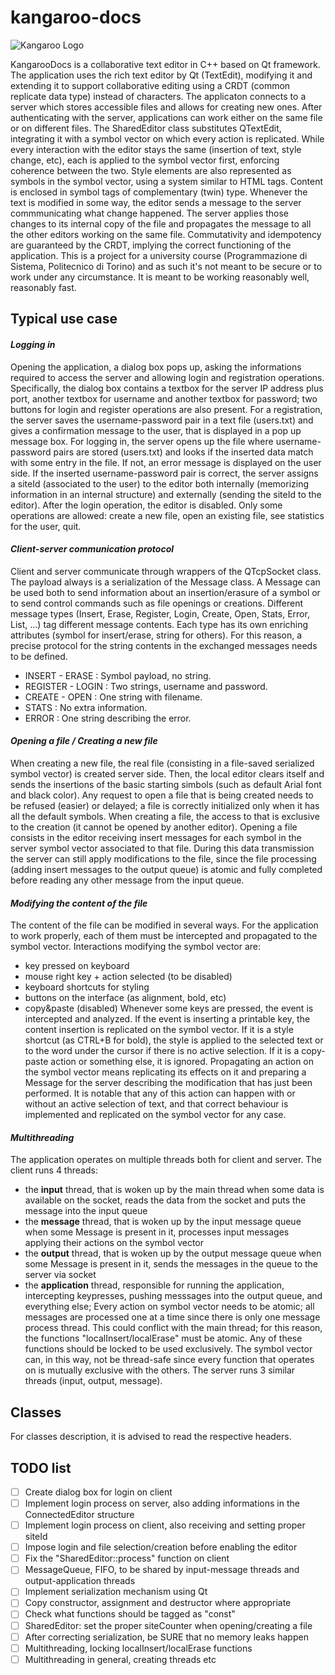 # kangaroo-docs

![Kangaroo Logo](/logo.png)

KangarooDocs is a collaborative text editor in C++ based on Qt framework. The application uses the rich text editor by Qt (TextEdit), modifying it and extending it to support collaborative editing using a CRDT (common replicate data type) instead of characters.
The applicaton connects to a server which stores accessible files and allows for creating new ones. After authenticating with the server, applications can work either on the same file or on different files.
The SharedEditor class substitutes QTextEdit, integrating it with a symbol vector on which every action is replicated. While every interaction with the editor stays the same (insertion of text, style change, etc), each is applied to the symbol vector first, enforcing coherence between the two.
Style elements are also represented as symbols in the symbol vector, using a system similar to HTML tags. Content is enclosed in symbol tags of complementary (twin) type.
Whenever the text is modified in some way, the editor sends a message to the server commmunicating what change happened. The server applies those changes to its internal copy of the file and propagates the message to all the other editors working on the same file.
Commutativity and idempotency are guaranteed by the CRDT, implying the correct functioning of the application.
This is a project for a university course (Programmazione di Sistema, Politecnico di Torino) and as such it's not meant to be secure or to work under any circumstance. It is meant to be working reasonably well, reasonably fast.

## **Typical use case**
#### *Logging in*
Opening the application, a dialog box pops up, asking the informations required to access the server and allowing login and registration operations. Specifically, the dialog box contains a textbox for the server IP address plus port, another textbox for username and another textbox for password; two buttons for login and register operations are also present.
For a registration, the server saves the username-password pair in a text file (users.txt) and gives a confirmation message to the user, that is displayed in a pop up message box.
For logging in, the server opens up the file where username-password pairs are stored (users.txt) and looks if the inserted data match with some entry in the file. If not, an error message is displayed on the user side. If the inserted username-password pair is correct, the server assigns a siteId (associated to the user) to the editor both internally (memorizing information in an internal structure) and externally (sending the siteId to the editor).
After the login operation, the editor is disabled. Only some operations are allowed: create a new file, open an existing file, see statistics for the user, quit.
#### *Client-server communication protocol*
Client and server communicate through wrappers of the QTcpSocket class. The payload always is a serialization of the Message class. A Message can be used both to send information about an insertion/erasure of a symbol or to send control commands such as file openings or creations. Different message types (Insert, Erase, Register, Login, Create, Open, Stats, Error, List, ...) tag different message contents. Each type has its own enriching attributes (symbol for insert/erase, string for others).
For this reason, a precise protocol for the string contents in the exchanged messages needs to be defined.
* INSERT - ERASE : Symbol payload, no string.
* REGISTER - LOGIN : Two strings, username and password.
* CREATE - OPEN : One string with filename.
* STATS : No extra information.
* ERROR : One string describing the error.
#### *Opening a file / Creating a new file*
When creating a new file, the real file (consisting in a file-saved serialized symbol vector) is created server side. Then, the local editor clears itself and sends the insertions of the basic starting simbols (such as default Arial font and black color). Any request to open a file that is being created needs to be refused (easier) or delayed; a file is correctly initialized only when it has all the default symbols. When creating a file, the access to that is exclusive to the creation (it cannot be opened by another editor).
Opening a file consists in the editor receiving insert messages for each symbol in the server symbol vector associated to that file. During this data transmission the server can still apply modifications to the file, since the file processing (adding insert messages to the output queue) is atomic and fully completed before reading any other message from the input queue.
#### *Modifying the content of the file*
The content of the file can be modified in several ways. For the application to work properly, each of them must be intercepted and propagated to the symbol vector.
Interactions modifying the symbol vector are:
* key pressed on keyboard 
* mouse right key + action selected (to be disabled)
* keyboard shortcuts for styling
* buttons on the interface (as alignment, bold, etc)
* copy&paste (disabled)
Whenever some keys are pressed, the event is intercepted and analyzed. If the event is inserting a printable key, the content insertion is replicated on the symbol vector. If it is a style shortcut (as CTRL+B for bold), the style is applied to the selected text or to the word under the cursor if there is no active selection. If it is a copy-paste action or something else, it is ignored.
Propagating an action on the symbol vector means replicating its effects on it and preparing a Message for the server describing the modification that has just been performed. It is notable that any of this action can happen with or without an active selection of text, and that correct behaviour is implemented and replicated on the symbol vector for any case.
#### *Multithreading*
The application operates on multiple threads both for client and server.
The client runs 4 threads:
* the **input** thread, that is woken up by the main thread when some data is available on the socket, reads the data from the socket and puts the message into the input queue
* the **message** thread, that is woken up by the input message queue when some Message is present in it, processes input messages applying their actions on the symbol vector
* the **output** thread, that is woken up by the output message queue when some Message is present in it, sends the messages in the queue to the server via socket
* the **application** thread, responsible for running the application, intercepting keypresses, pushing messsages into the output queue, and everything else;
Every action on symbol vector needs to be atomic; all messages are processed one at a time since there is only one message process thread. This could conflict with the main thread; for this reason, the functions "localInsert/localErase" must be atomic. Any of these functions should be locked to be used exclusively. The symbol vector can, in this way, not be thread-safe since every function that operates on is mutually exclusive with the others.
The server runs 3 similar threads (input, output, message).

## **Classes**
For classes description, it is advised to read the respective headers.

## **TODO list**
- [ ] Create dialog box for login on client
- [ ] Implement login process on server, also adding informations in the ConnectedEditor structure
- [ ] Implement login process on client, also receiving and setting proper siteId
- [ ] Impose login and file selection/creation before enabling the editor
- [ ] Fix the "SharedEditor::process" function on client
- [ ] MessageQueue, FIFO, to be shared by input-message threads and output-application threads
- [ ] Implement serialization mechanism using Qt
- [ ] Copy constructor, assignment and destructor where appropriate
- [ ] Check what functions should be tagged as "const"
- [ ] SharedEditor: set the proper siteCounter when opening/creating a file
- [ ] After correcting serialization, be SURE that no memory leaks happen
- [ ] Multithreading, locking localInsert/localErase functions
- [ ] Multithreading in general, creating threads etc
